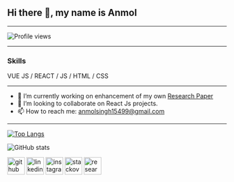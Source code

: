 ## Hi there 👋, my name is **Anmol**
***
![Profile views](https://gpvc.arturio.dev/asc15) 
***
### **Skills** 
VUE JS / REACT / JS / HTML / CSS
*** 
- 🔭 I’m currently working on enhancement of my own [Research Paper](https://www.researchgate.net/publication/357478145_Design_Analysis_and_Implementation_of_Online_Competitive_Examination_Using_Heterogeneous_Consortium_Blockchain)
- 👯 I’m looking to collaborate on React Js projects. 
- 📫 How to reach me: anmolsingh15499@gmail.com  
*** 

[![Top Langs](https://github-readme-stats.vercel.app/api/top-langs/?username=asc15)](https://github.com/anuraghazra/github-readme-stats)

![GitHub stats](https://github-readme-stats.vercel.app/api?username=asc15&show_icons=true)  

 [<img src='https://cdn.jsdelivr.net/npm/simple-icons@3.0.1/icons/github.svg' alt='github' height='40'>](https://github.com/asc15)  [<img src='https://cdn.jsdelivr.net/npm/simple-icons@3.0.1/icons/linkedin.svg' alt='linkedin' height='40'>](https://www.linkedin.com/in/anmolsingh15499/)  [<img src='https://cdn.jsdelivr.net/npm/simple-icons@3.0.1/icons/instagram.svg' alt='instagram' height='40'>](https://www.instagram.com/anmol_singh15/)  [<img src='https://cdn.jsdelivr.net/npm/simple-icons@3.0.1/icons/stackoverflow.svg' alt='stackoverflow' height='40'>](https://stackoverflow.com/users/12994418)  [<img src='https://cdn.jsdelivr.net/npm/simple-icons@3.0.1/icons/researchgate.svg' alt='researchgate' height='40'>](https://www.researchgate.net/profile/Anmol-Singh-24)  
